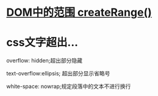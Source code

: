 # [DOM中的范围 createRange()](https://www.cnblogs.com/lijinwen/p/6254148.html)

# css文字超出...

overflow: hidden;超出部分隐藏

text-overflow:ellipsis; 超出部分显示省略号 

white-space: nowrap;规定段落中的文本不进行换行 





